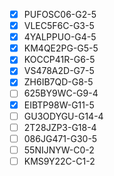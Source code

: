 - [x] PUFOSC06-G2-5
- [x] VLEC5F6C-G3-5
- [x] 4YALPPUO-G4-5
- [x] KM4QE2PG-G5-5
- [x] KOCCP41R-G6-5
- [x] VS478A2D-G7-5
- [x] ZH6IB7QD-G8-5
- [ ] 625BY9WC-G9-4
- [x] EIBTP98W-G11-5
- [ ] GU3ODYGU-G14-4
- [ ] 2T28JZP3-G18-4
- [ ] 086JG471-G30-5
- [ ] 55NIJNYW-C0-2
- [ ] KMS9Y22C-C1-2